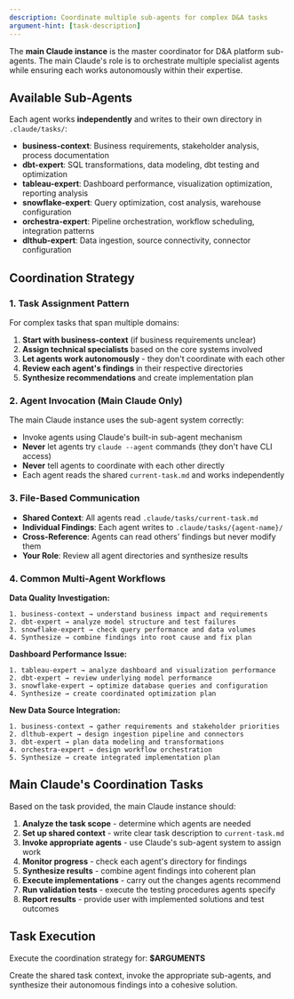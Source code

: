 ```yaml
---
description: Coordinate multiple sub-agents for complex D&A tasks
argument-hint: [task-description]
---
```


The **main Claude instance** is the master coordinator for D&A platform sub-agents. The main Claude's role is to orchestrate multiple specialist agents while ensuring each works autonomously within their expertise.

## Available Sub-Agents

Each agent works **independently** and writes to their own directory in `.claude/tasks/`:

- **business-context**: Business requirements, stakeholder analysis, process documentation
- **dbt-expert**: SQL transformations, data modeling, dbt testing and optimization  
- **tableau-expert**: Dashboard performance, visualization optimization, reporting analysis
- **snowflake-expert**: Query optimization, cost analysis, warehouse configuration
- **orchestra-expert**: Pipeline orchestration, workflow scheduling, integration patterns
- **dlthub-expert**: Data ingestion, source connectivity, connector configuration

## Coordination Strategy

### 1. Task Assignment Pattern
For complex tasks that span multiple domains:

1. **Start with business-context** (if business requirements unclear)
2. **Assign technical specialists** based on the core systems involved
3. **Let agents work autonomously** - they don't coordinate with each other
4. **Review each agent's findings** in their respective directories
5. **Synthesize recommendations** and create implementation plan

### 2. Agent Invocation (Main Claude Only)
The main Claude instance uses the sub-agent system correctly:
- Invoke agents using Claude's built-in sub-agent mechanism 
- **Never** let agents try `claude --agent` commands (they don't have CLI access)
- **Never** tell agents to coordinate with each other directly
- Each agent reads the shared `current-task.md` and works independently

### 3. File-Based Communication
- **Shared Context**: All agents read `.claude/tasks/current-task.md`
- **Individual Findings**: Each agent writes to `.claude/tasks/{agent-name}/`
- **Cross-Reference**: Agents can read others' findings but never modify them
- **Your Role**: Review all agent directories and synthesize results

### 4. Common Multi-Agent Workflows

**Data Quality Investigation:**
```
1. business-context → understand business impact and requirements
2. dbt-expert → analyze model structure and test failures  
3. snowflake-expert → check query performance and data volumes
4. Synthesize → combine findings into root cause and fix plan
```

**Dashboard Performance Issue:**
```
1. tableau-expert → analyze dashboard and visualization performance
2. dbt-expert → review underlying model performance 
3. snowflake-expert → optimize database queries and configuration
4. Synthesize → create coordinated optimization plan
```

**New Data Source Integration:**
```
1. business-context → gather requirements and stakeholder priorities
2. dlthub-expert → design ingestion pipeline and connectors
3. dbt-expert → plan data modeling and transformations
4. orchestra-expert → design workflow orchestration
5. Synthesize → create integrated implementation plan
```

## Main Claude's Coordination Tasks

Based on the task provided, the main Claude instance should:

1. **Analyze the task scope** - determine which agents are needed
2. **Set up shared context** - write clear task description to `current-task.md`  
3. **Invoke appropriate agents** - use Claude's sub-agent system to assign work
4. **Monitor progress** - check each agent's directory for findings
5. **Synthesize results** - combine agent findings into coherent plan
6. **Execute implementations** - carry out the changes agents recommend
7. **Run validation tests** - execute the testing procedures agents specify
8. **Report results** - provide user with implemented solutions and test outcomes

## Task Execution

Execute the coordination strategy for: **$ARGUMENTS**

Create the shared task context, invoke the appropriate sub-agents, and synthesize their autonomous findings into a cohesive solution.